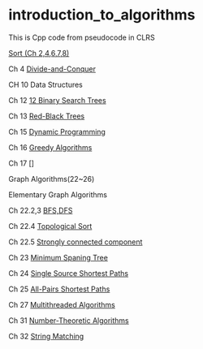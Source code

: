 # introduction_to_algorithms

This is Cpp code from  pseudocode in CLRS

[Sort (Ch 2,4,6,7,8)](https://github.com/EeeUnS/introduction_to_algorithms/tree/master/1~8sort)

Ch 4 [Divide-and-Conquer](https://github.com/EeeUnS/introduction_to_algorithms/tree/master/4%20Divide%20and%20conquer)

CH 10 Data Structures


Ch 12 [12 Binary Search Trees](https://github.com/EeeUnS/introduction_to_algorithms/blob/master/12BinarysearchTree/Tree.md)


Ch 13 [Red-Black Trees](https://github.com/EeeUnS/introduction_to_algorithms/blob/master/13%20redblacktree/REDBLACKTREE.md)


Ch 15 [Dynamic Programming](https://github.com/EeeUnS/introduction_to_algorithms/tree/master/15DP)

Ch 16 [Greedy Algorithms](https://github.com/EeeUnS/introduction_to_algorithms/tree/master/16Greedy)

Ch 17 []



Graph Algorithms(22~26)

Elementary Graph Algorithms

Ch 22.2,3 [BFS,DFS](https://github.com/EeeUnS/introduction_to_algorithms/blob/master/22~26Graph/22.1BFS_DFS.md)

Ch 22.4 [Topological Sort](https://github.com/EeeUnS/introduction_to_algorithms/blob/master/22~26Graph/22.4_DAG.md)

Ch 22.5 [Strongly connected component](https://github.com/EeeUnS/introduction_to_algorithms/blob/master/22~26Graph/22.5_SCC.md)

Ch 23 [Minimum Spaning Tree](https://github.com/EeeUnS/introduction_to_algorithms/blob/master/22~26Graph/23.MST.md)

Ch 24 [Single Source Shortest Paths](https://github.com/EeeUnS/introduction_to_algorithms/blob/master/22~26Graph/24.SSSP.md)

Ch 25 [All-Pairs Shortest Paths](https://github.com/EeeUnS/introduction_to_algorithms/blob/master/22~26Graph/25.all_pairs_shortest_paths.md)






Ch 27 [Multithreaded Algorithms](https://github.com/EeeUnS/introduction_to_algorithms/tree/master/27%20Multithreaded%20Algorithms)

Ch 31 [Number-Theoretic Algorithms](https://github.com/EeeUnS/introduction_to_algorithms/tree/master/31number_theortic.md)

Ch 32 [String Matching](https://github.com/EeeUnS/introduction_to_algorithms/tree/master/32string_matching)

